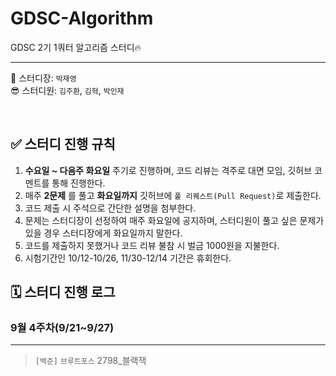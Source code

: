 # GDSC-Algorithm
GDSC 2기 1쿼터 알고리즘 스터디🔥

---

👻 스터디장: `박재영` 
<br/>
😎 스터디원: `김주환`, `김혁`, `박인재`

<br/>

## ✅ 스터디 진행 규칙
1. __수요일 ~ 다음주 화요일__ 주기로 진행하며, 코드 리뷰는 격주로 대면 모임, 깃허브 코멘트를 통해 진행한다.
2. 매주 __2문제__ 를 풀고 __화요일까지__ 깃허브에 `풀 리퀘스트(Pull Request)`로 제출한다.
3. 코드 제출 시 주석으로 간단한 설명을 첨부한다.
4. 문제는 스터디장이 선정하여 매주 화요일에 공지하며, 스터디원이 풀고 싶은 문제가 있을 경우 스터디장에게 화요일까지 말한다.
5. 코드를 제출하지 못했거나 코드 리뷰 불참 시 벌금 1000원을 지불한다.
6. 시험기간인 10/12-10/26, 11/30-12/14 기간은 휴회한다.


## 🗓 스터디 진행 로그
### 9월 4주차(9/21~9/27) 

---
> `[백준]` `브루트포스` 2798_블랙잭
